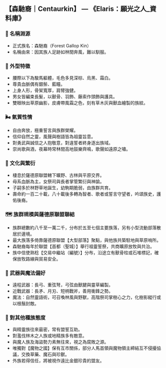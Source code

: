 
## 【森馳裔｜Centaurkin】 — 《Elaris：願光之人_資料庫》

### 📜 名稱淵源
- 正式族名：森馳裔（Forest Gallop Kin）
- 名稱由來：因其族人足跡如林間奔風，難以馴服。

### 🐎 外型特徵
- 腰際以下為駿馬軀體，毛色多見深棕、烏黑、霜白。
- 尊貴血脈偶有銀鬃、藍瞳。
- 上身人形，骨架寬厚，肩臂強健。
- 男女皆編束長髮，以獸骨、羽飾、藤索作頭飾與護具。
- 雙眼映出草原幽影，皮膚帶風霜之色，刻有草木灰與獸血繪製的族紋。

### 🌬️ 氣質性情
- 自由奔放，極重誓言與族群榮耀。
- 信仰自然之靈，風聲與樹語皆為祖靈旨意。
- 對勇武與誠信之人抱敬意，對違誓者終身逐出族域。
- 崇尚歌與酒，夜幕時常林間高地鼓樂齊鳴，歌聲如遠原之嘯。

### 🌱 文化與繁衍
- 棲息於薩德原聯盟轄下曠野、古林與平原交界。
- 母系血脈為主，女祭司與長者掌管繁衍與神諭。
- 子嗣多於林野草地誕生，幼駒期脆弱，由族群共育。
- 壽命約一百二十載，八十載後多轉為智者、歌者或誓言守望者，吟頌族史，護佑後裔。

### 🗺️ 族群規模與薩德原聯盟聯結
- 族群總數約八千至一萬二千，分布於五至七個主要族落，另有小型流動部落散居於邊境。
- 最大族落多倚靠薩德原聯盟【大型部落】聚點，與他族共築駐地與草原哨所。
- 森馳裔每年於聯盟【首都（聖城）】舉行祖靈誓祭，共商曠原放牧與共治。
- 族中信使熟稔【交易中繼站（編號）】分布，沿途立有獸骨柱或石堆標記，確保放牧路線與貿易安全。

### 🏹 武器與魔法偏好
- 遠程武器：長弓、重弦弩，弓弦由獸腱與靈草編製。
- 近戰武器：長矛、月刃、短柄戰斧，善用衝鋒之勢。
- 魔法：自然靈語術，可召喚林風與野獸，高階祭司掌樹心之力，化樹影縱行或以根鬚封敵。

### 🤝 對其他種族態度
- 與精靈族往來最密，常有盟誓互助。
- 對濫伐林木之人族或地精族多有敵意。
- 與魔人族及海盜勢力素無往來，視之為腐敗之源。
- 唯獨對【魔物之國】保有互市關係，部分人馬首領與魔物領主締結互不侵擾協議，交換草藥、魔石與珍獸。
- 外族若得信任，將被視作遠比金銀珍貴的盟友。
